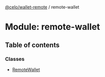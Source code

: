 [@celo/wallet-remote](../README.md) / remote-wallet

# Module: remote-wallet

## Table of contents

### Classes

- [RemoteWallet](../classes/remote_wallet.RemoteWallet.md)
